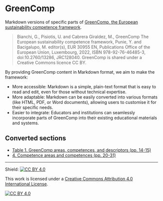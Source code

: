 # GreenComp

Markdown versions of specific parts of [GreenComp, the European sustainability competence framework](https://publications.jrc.ec.europa.eu/repository/handle/JRC128040).

> Bianchi, G., Pisiotis, U. and Cabrera Giraldez, M., GreenComp The European sustainability competence framework, Punie, Y. and Bacigalupo, M. editor(s), EUR 30955 EN, Publications Office of the European Union, Luxembourg, 2022, ISBN 978-92-76-46485-3, doi:10.2760/13286, JRC128040. GreenComp is shared under a Creative Commons licence CC BY.

By providing GreenComp content in Markdown format, we aim to make the framework:
- More accessible: Markdown is a simple, plain-text format that is easy to read and edit, even for those without technical expertise.
- More adaptable: Markdown can be easily converted into various formats (like HTML, PDF, or Word documents), allowing users to customise it for their specific needs.
- Easier to integrate: Educators and institutions can seamlessly incorporate parts of GreenComp into their existing educational materials and systems.

## Converted sections
- [Table 1. GreenComp areas, competences, and descriptors (pp. 14-15)](https://github.com/jourde/GreenComp-in-Markdown/blob/main/GreenComp%20sections/Table%201.%20GreenComp%20areas%2C%20competences%2C%20and%20descriptors.md)
- [4. Competence areas and competences (pp. 20-31)](https://github.com/jourde/GreenComp-in-Markdown/blob/main/GreenComp%20sections/4.%20Competence%20areas%20and%20competences.md)

---
Shield: [![CC BY 4.0][cc-by-shield]][cc-by]

This work is licensed under a
[Creative Commons Attribution 4.0 International License][cc-by].

[![CC BY 4.0][cc-by-image]][cc-by]

[cc-by]: http://creativecommons.org/licenses/by/4.0/
[cc-by-image]: https://i.creativecommons.org/l/by/4.0/88x31.png
[cc-by-shield]: https://img.shields.io/badge/License-CC%20BY%204.0-lightgrey.svg
